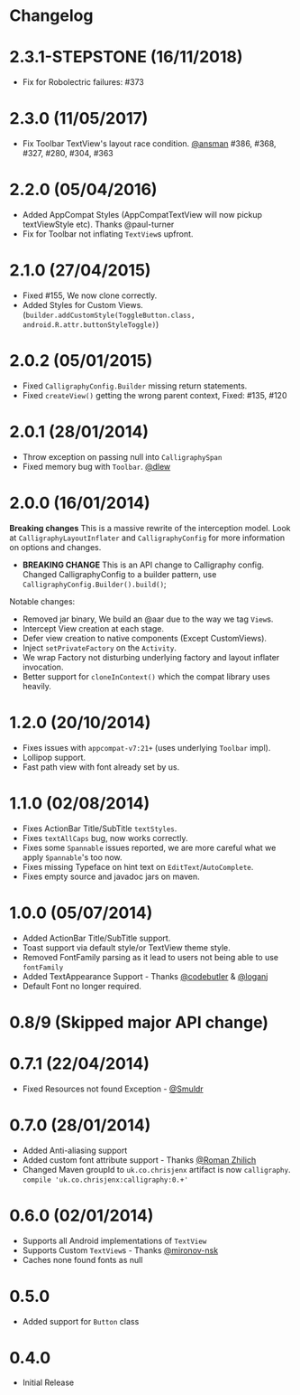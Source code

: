 # Changelog

# 2.3.1-STEPSTONE (16/11/2018)
- Fix for Robolectric failures: #373

# 2.3.0 (11/05/2017)
- Fix Toolbar TextView's layout race condition. [@ansman](https://github.com/ansman) #386, #368, #327, #280, #304, #363

# 2.2.0 (05/04/2016)
- Added AppCompat Styles (AppCompatTextView will now pickup textViewStyle etc). Thanks @paul-turner
- Fix for Toolbar not inflating `TextView`s upfront.

# 2.1.0 (27/04/2015)
- Fixed #155, We now clone correctly.
- Added Styles for Custom Views. (`builder.addCustomStyle(ToggleButton.class, android.R.attr.buttonStyleToggle)`)

# 2.0.2 (05/01/2015)
- Fixed `CalligraphyConfig.Builder` missing return statements.
- Fixed `createView()` getting the wrong parent context, Fixed: #135, #120

# 2.0.1 (28/01/2014)
- Throw exception on passing null into `CalligraphySpan`
- Fixed memory bug with `Toolbar`. [@dlew](https://github.com/dlew)

# 2.0.0 (16/01/2014)
**Breaking changes**
This is a massive rewrite of the interception model. Look at `CalligraphyLayoutInflater` and
`CalligraphyConfig` for more information on options and changes.

- **BREAKING CHANGE** This is an API change to Calligraphy config.
 Changed CalligraphyConfig to a builder pattern, use `CalligraphyConfig.Builder().build()`;

Notable changes:
- Removed jar binary, We build an @aar due to the way we tag `View`s.
- Intercept View creation at each stage.
- Defer view creation to native components (Except CustomViews).
- Inject `setPrivateFactory` on the `Activity`.
- We wrap Factory not disturbing underlying factory and layout inflater invocation.
- Better support for `cloneInContext()` which the compat library uses heavily.

# 1.2.0 (20/10/2014)
- Fixes issues with `appcompat-v7:21+` (uses underlying `Toolbar` impl).
- Lollipop support.
- Fast path view with font already set by us.

# 1.1.0 (02/08/2014)
- Fixes ActionBar Title/SubTitle `textStyles`.
- Fixes `textAllCaps` bug, now works correctly.
- Fixes some `Spannable` issues reported, we are more careful what we apply `Spannable`'s too now.
- Fixes missing Typeface on hint text on `EditText`/`AutoComplete`.
- Fixes empty source and javadoc jars on maven.

# 1.0.0 (05/07/2014)
- Added ActionBar Title/SubTitle support.
- Toast support via default style/or TextView theme style.
- Removed FontFamily parsing as it lead to users not being able to use `fontFamily`
- Added TextAppearance Support - Thanks [@codebutler](https://github.com/codebutler) & [@loganj](https://github.com/loganj)
- Default Font no longer required.

# 0.8/9 (Skipped major API change)

# 0.7.1 (22/04/2014)
- Fixed Resources not found Exception - [@Smuldr](https://github.com/Smuldr)

# 0.7.0 (28/01/2014)
- Added Anti-aliasing support
- Added custom font attribute support - Thanks [@Roman Zhilich](https://github.com/RomanZhilich)
- Changed Maven groupId to `uk.co.chrisjenx` artifact is now `calligraphy`. `compile 'uk.co.chrisjenx:calligraphy:0.+'`

# 0.6.0 (02/01/2014)
- Supports all Android implementations of `TextView`
- Supports Custom `TextView`s - Thanks [@mironov-nsk](https://github.com/mironov-nsk)
- Caches none found fonts as null

# 0.5.0
- Added support for `Button` class

# 0.4.0
- Initial Release
